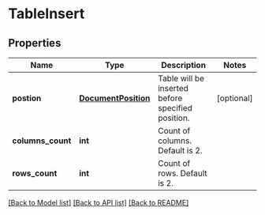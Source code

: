 # TableInsert

## Properties
Name | Type | Description | Notes
------------ | ------------- | ------------- | -------------
**postion** | [**DocumentPosition**](DocumentPosition.md) | Table will be inserted before specified position. | [optional] 
**columns_count** | **int** | Count of columns. Default is 2. | 
**rows_count** | **int** | Count of rows. Default is 2. | 

[[Back to Model list]](../README.md#documentation-for-models) [[Back to API list]](../README.md#documentation-for-api-endpoints) [[Back to README]](../README.md)


